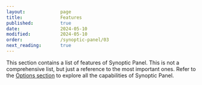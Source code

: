 ```yaml
---
layout:             page
title:              Features
published:          true
date:               2024-05-10
modified:           2024-05-10
order:              /synoptic-panel/03
next_reading:       true
---
```

This section contains a list of features of Synoptic Panel. This is not a comprehensive list, but just a reference to the most important ones. Refer to the [Options section](../options) to explore all the capabilities of Synoptic Panel.